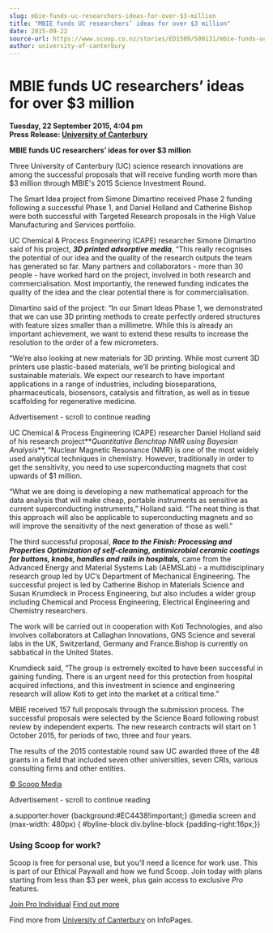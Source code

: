 ```yaml
---
slug: mbie-funds-uc-researchers-ideas-for-over-$3-million
title: "MBIE funds UC researchers’ ideas for over $3 million"
date: 2015-09-22
source-url: https://www.scoop.co.nz/stories/ED1509/S00131/mbie-funds-uc-researchers-ideas-for-over-3-million.htm
author: university-of-canterbury
---
```

MBIE funds UC researchers’ ideas for over $3 million
====================================================

**Tuesday, 22 September 2015, 4:04 pm**  
**Press Release: [University of Canterbury](https://info.scoop.co.nz/University_of_Canterbury)**

**MBIE funds UC researchers’ ideas for over $3 million**

Three University of Canterbury (UC) science research innovations are among the successful proposals that will receive funding worth more than $3 million through MBIE's 2015 Science Investment Round.

The Smart Idea project from Simone Dimartino received Phase 2 funding following a successful Phase 1, and Daniel Holland and Catherine Bishop were both successful with Targeted Research proposals in the High Value Manufacturing and Services portfolio.

UC Chemical & Process Engineering (CAPE) researcher Simone Dimartino said of his project, **_3D printed adsorptive media_**, “This really recognises the potential of our idea and the quality of the research outputs the team has generated so far. Many partners and collaborators - more than 30 people - have worked hard on the project, involved in both research and commercialisation. Most importantly, the renewed funding indicates the quality of the idea and the clear potential there is for commercialisation.

Dimartino said of the project: “In our Smart Ideas Phase 1, we demonstrated that we can use 3D printing methods to create perfectly ordered structures with feature sizes smaller than a millimetre. While this is already an important achievement, we want to extend these results to increase the resolution to the order of a few micrometers.

“We’re also looking at new materials for 3D printing. While most current 3D printers use plastic-based materials, we’ll be printing biological and sustainable materials. We expect our research to have important applications in a range of industries, including bioseparations, pharmaceuticals, biosensors, catalysis and filtration, as well as in tissue scaffolding for regenerative medicine.

Advertisement - scroll to continue reading





UC Chemical & Process Engineering (CAPE) researcher Daniel Holland said of his research project**_Quantitative Benchtop NMR using Bayesian Analysis_**, “Nuclear Magnetic Resonance (NMR) is one of the most widely used analytical techniques in chemistry. However, traditionally in order to get the sensitivity, you need to use superconducting magnets that cost upwards of $1 million.

“What we are doing is developing a new mathematical approach for the data analysis that will make cheap, portable instruments as sensitive as current superconducting instruments,” Holland said. “The neat thing is that this approach will also be applicable to superconducting magnets and so will improve the sensitivity of the next generation of those as well.”

The third successful proposal, **_Race to the Finish: Processing and Properties Optimization of self-cleaning, antimicrobial ceramic coatings for buttons, knobs, handles and rails in hospitals,_** came from the Advanced Energy and Material Systems Lab (AEMSLab) - a multidisciplinary research group led by UC’s Department of Mechanical Engineering. The successful project is led by Catherine Bishop in Materials Science and Susan Krumdieck in Process Engineering, but also includes a wider group including Chemical and Process Engineering, Electrical Engineering and Chemistry researchers.

The work will be carried out in cooperation with Koti Technologies, and also involves collaborators at Callaghan Innovations, GNS Science and several labs in the UK, Switzerland, Germany and France.Bishop is currently on sabbatical in the United States.

Krumdieck said, “The group is extremely excited to have been successful in gaining funding. There is an urgent need for this protection from hospital acquired infections, and this investment in science and engineering research will allow Koti to get into the market at a critical time.”

MBIE received 157 full proposals through the submission process. The successful proposals were selected by the Science Board following robust review by independent experts. The new research contracts will start on 1 October 2015, for periods of two, three and four years.

The results of the 2015 contestable round saw UC awarded three of the 48 grants in a field that included seven other universities, seven CRIs, various consulting firms and other entities.

  

[© Scoop Media](http://www.scoop.co.nz/about/terms.html)  

Advertisement - scroll to continue reading



a.supporter:hover {background:#EC4438!important;} @media screen and (max-width: 480px) { #byline-block div.byline-block {padding-right:16px;}}

### Using Scoop for work?

Scoop is free for personal use, but you’ll need a licence for work use. This is part of our Ethical Paywall and how we fund Scoop. Join today with plans starting from less than $3 per week, plus gain access to exclusive _Pro_ features.  
  
[Join Pro Individual](https://pro.scoop.co.nz/Individual/?from=ProIn24) [Find out more](https://pro.scoop.co.nz/using-scoop-for-work/?from=ProIn24)

Find more from [University of Canterbury](https://info.scoop.co.nz/University_of_Canterbury) on InfoPages.